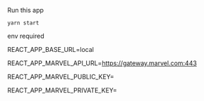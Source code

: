 Run this app

`yarn start`

env required

REACT_APP_BASE_URL=local

REACT_APP_MARVEL_API_URL=https://gateway.marvel.com:443

REACT_APP_MARVEL_PUBLIC_KEY=

REACT_APP_MARVEL_PRIVATE_KEY=

